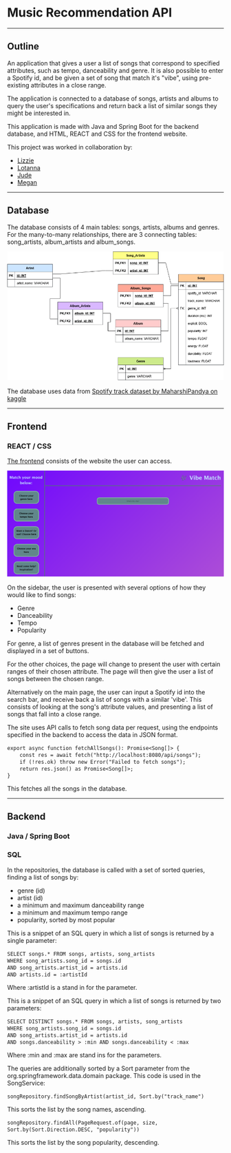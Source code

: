 # Music Recommendation API

---

## Outline
An application that gives a user a list of songs that correspond to specified attributes, such as tempo, danceability and genre.
It is also possible to enter a Spotify id, and be given a set of song that match it's "vibe", using pre-existing attributes in a close range.

The application is connected to a database of songs, artists and albums to query the user's specifications and return back a list of similar songs they might be interested in.

This application is made with Java and Spring Boot for the backend database, and HTML, REACT and CSS for the frontend website.

This project was worked in collaboration by:
- [Lizzie](https://github.com/LizzieH97)
- [Lotanna](https://github.com/Tannababy)
- [Jude](https://github.com/sector-11)
- [Megan](https://github.com/Megan-0401)

---

## Database

The database consists of 4 main tables: songs, artists, albums and genres. For the many-to-many relationships, there are 3 connecting tables: song_artists, album_artists and album_songs.

![API Entity Relationship Diagram](readme_files/API-ERD.png "ERD")

The database uses data from [Spotify track dataset by MaharshiPandya on kaggle](https://www.kaggle.com/datasets/maharshipandya/-spotify-tracks-dataset)

---

## Frontend

### REACT / CSS

[The frontend](https://github.com/LizzieH97/vibe-match-front-end) consists of the website the user can access.

<img src="readme_files/main_page.png" alt="main_page" width="750"/>

On the sidebar, the user is presented with several options of how they would like to find songs:
- Genre
- Danceability
- Tempo
- Popularity

For genre, a list of genres present in the database will be fetched and displayed in a set of buttons.

For the other choices, the page will change to present the user with certain ranges of their chosen attribute. The page will then give the user a list of songs between the chosen range.

Alternatively on the main page, the user can input a Spotify id into the search bar, and receive back a list of songs with a similar 'vibe'.
This consists of looking at the song's attribute values, and presenting a list of songs that fall into a close range.

The site uses API calls to fetch song data per request, using the endpoints specified in the backend to access the data in JSON format.

    export async function fetchAllSongs(): Promise<Song[]> {
        const res = await fetch("http://localhost:8080/api/songs");
        if (!res.ok) throw new Error("Failed to fetch songs");
        return res.json() as Promise<Song[]>;
    }

This fetches all the songs in the database.

---

## Backend

### Java / Spring Boot


### SQL

In the repositories, the database is called with a set of sorted queries, finding a list of songs by:
  - genre (id)
  - artist (id)
  - a minimum and maximum danceability range
  - a minimum and maximum tempo range
  - popularity, sorted by most popular

This is a snippet of an SQL query in which a list of songs is returned by a single parameter:

    SELECT songs.* FROM songs, artists, song_artists
    WHERE song_artists.song_id = songs.id
    AND song_artists.artist_id = artists.id
    AND artists.id = :artistId

Where :artistId is a stand in for the parameter.

This is a snippet of an SQL query in which a list of songs is returned by two parameters:

    SELECT DISTINCT songs.* FROM songs, artists, song_artists
    WHERE song_artists.song_id = songs.id
    AND song_artists.artist_id = artists.id
    AND songs.danceability > :min AND songs.danceability < :max

Where :min and :max are stand ins for the parameters.

The queries are additionally sorted by a Sort parameter from the org.springframework.data.domain package.
This code is used in the SongService:

    songRepository.findSongByArtist(artist_id, Sort.by("track_name")

This sorts the list by the song names, ascending.

    songRepository.findAll(PageRequest.of(page, size, Sort.by(Sort.Direction.DESC, "popularity"))

This sorts the list by the song popularity, descending.